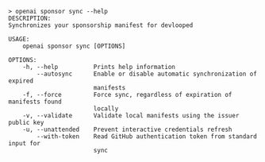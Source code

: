 ﻿```shell
> openai sponsor sync --help
DESCRIPTION:
Synchronizes your sponsorship manifest for devlooped

USAGE:
    openai sponsor sync [OPTIONS]

OPTIONS:
    -h, --help          Prints help information                                 
        --autosync      Enable or disable automatic synchronization of expired  
                        manifests                                               
    -f, --force         Force sync, regardless of expiration of manifests found 
                        locally                                                 
    -v, --validate      Validate local manifests using the issuer public key    
    -u, --unattended    Prevent interactive credentials refresh                 
        --with-token    Read GitHub authentication token from standard input for
                        sync                                                    
```
